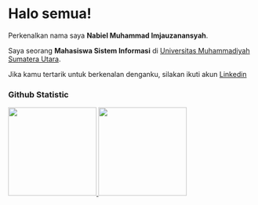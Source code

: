 # Halo semua! 
 
Perkenalkan nama saya **Nabiel Muhammad Imjauzanansyah**.<br>
 
Saya seorang **Mahasiswa Sistem Informasi** di [Universitas Muhammadiyah Sumatera Utara](https://umsu.ac.id/).<br>

 
Jika kamu tertarik untuk berkenalan denganku, silakan ikuti akun [Linkedin](https://www.linkedin.com/in/nabiel-muhammad-imjauzanansyah-b7a7a42a1/)
 
### Github Statistic
<p align="left">
<a href="https://github.com/Nabielz">
  <img height="180em" src="https://github-readme-stats-eight-theta.vercel.app/api?username=penuliscode&show_icons=true&theme=algolia&include_all_commits=true&count_private=true"/>
  <img height="180em" src="https://github-readme-stats-eight-theta.vercel.app/api/top-langs/?username=penuliscode&layout=compact&layout=compact&theme=algolia"/>
</a>
</p>
